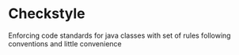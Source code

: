 # Checkstyle
Enforcing code standards for java classes with set of rules following conventions and little convenience
